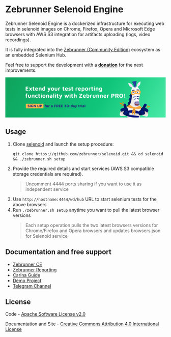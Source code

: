 Zebrunner Selenoid Engine
==================

Zebrunner Selenoid Engine is a dockerized infrastructure for executing web tests in selenoid images on Chrome, Firefox, Opera and Microsoft Edge browsers with AWS S3 integration for artifacts uploading (logs, video recordings).

It is fully integrated into the [Zebrunner (Community Edition)](https://zebrunner.github.io/zebrunner) ecosystem as an embedded Selenium Hub.

Feel free to support the development with a [**donation**](https://www.paypal.com/donate?hosted_button_id=JLQ4U468TWQPS) for the next improvements.

<p align="center">
  <a href="https://zebrunner.com/"><img alt="Zebrunner" src="./docs/img/zebrunner_intro.png"></a>
</p>

## Usage
1. Clone [selenoid](https://github.com/zebrunner/selenoid) and launch the setup procedure:
   ```
   git clone https://github.com/zebrunner/selenoid.git && cd selenoid && ./zebrunner.sh setup
   ```
2. Provide the required details and start services (AWS S3 compatible storage credentials are required).
   > Uncomment 4444 ports sharing if you want to use it as independent service
3. Use `http://hostname:4444/wd/hub` URL to start selenium tests for the above browsers
4. Run `./zebrunner.sh setup` anytime you want to pull the latest browser versions
   > Each setup operation pulls the two latest browsers versions for Chrome/Firefox and Opera browsers and updates browsers.json for Selenoid service

## Documentation and free support
* [Zebrunner CE](https://zebrunner.github.io/zebrunner) 
* [Zebrunner Reporting](https://zebrunner.com/documentation) 
* [Carina Guide](http://qaprosoft.github.io/carina) 
* [Demo Project](https://github.com/qaprosoft/carina-demo) 
* [Telegram Channel](https://t.me/zebrunner)

## License
Code - [Apache Software License v2.0](http://www.apache.org/licenses/LICENSE-2.0)

Documentation and Site - [Creative Commons Attribution 4.0 International License](http://creativecommons.org/licenses/by/4.0/deed.en_US)

